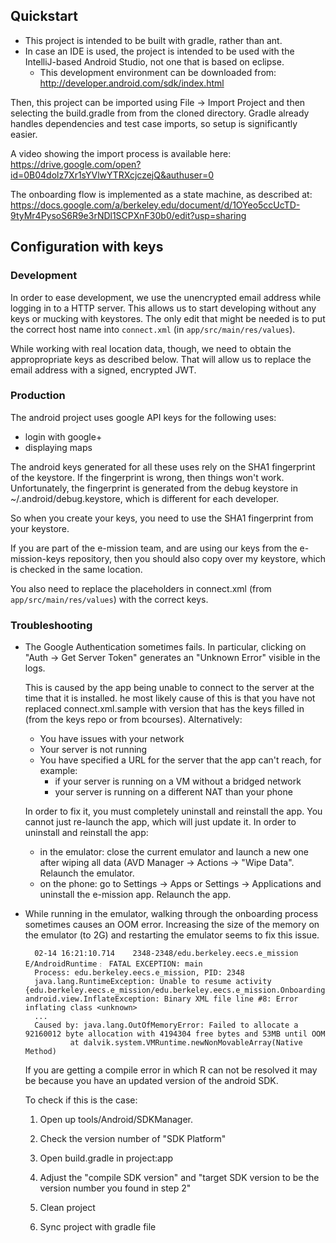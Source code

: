 ## Quickstart
* This project is intended to be built with gradle, rather than ant.
* In case an IDE is used, the project is intended to be used with the IntelliJ-based Android Studio, not one that is based on eclipse.
  * This development environment can be downloaded from:
    http://developer.android.com/sdk/index.html

Then, this project can be imported using File -> Import Project and then selecting the build.gradle from from the cloned directory. Gradle already handles dependencies and test case imports, so setup is significantly easier.

A video showing the import process is available here:
https://drive.google.com/open?id=0B04dolz7Xr1sYVlwYTRXcjczejQ&authuser=0

The onboarding flow is implemented as a state machine, as described at:
https://docs.google.com/a/berkeley.edu/document/d/1OYeo5ccUcTD-9tyMr4PysoS6R9e3rNDl1SCPXnF30b0/edit?usp=sharing

## Configuration with keys
### Development
In order to ease development, we use the unencrypted email address while
logging in to a HTTP server. This allows us to start developing without any
keys or mucking with keystores. The only edit that might be needed is to put
the correct host name into `connect.xml` (in `app/src/main/res/values`).

While working with real location data, though, we need to obtain the
appropropriate keys as described below. That will allow us to replace the email
address with a signed, encrypted JWT.

### Production
The android project uses google API keys for the following uses:
- login with google+
- displaying maps

The android keys generated for all these uses rely on the SHA1 fingerprint of
the keystore. If the fingerprint is wrong, then things won't work.
Unfortunately, the fingerprint is generated from the debug keystore in
~/.android/debug.keystore, which is different for each developer.

So when you create your keys, you need to use the SHA1 fingerprint from your
keystore.

If you are part of the e-mission team, and are using our keys from the
e-mission-keys repository, then you should also copy over my keystore, which is
checked in the same location.

You also need to replace the placeholders in connect.xml (from
`app/src/main/res/values`) with the correct keys.

### Troubleshooting ###
- The Google Authentication sometimes fails. In particular, clicking on "Auth
  -> Get Server Token" generates an "Unknown Error" visible in the logs.

    This is caused by the app being unable to connect to the server at the time
    that it is installed. he most likely cause of this is that you have not replaced
    connect.xml.sample with version that has the keys filled in (from the keys
    repo or from bcourses). Alternatively:
    - You have issues with your network
    - Your server is not running
    - You have specified a URL for the server that the app can't reach, for example:
        - if your server is running on a VM without a bridged network
        - your server is running on a different NAT than your phone

    In order to fix it, you must completely uninstall and
    reinstall the app. You cannot just re-launch the app, which will just
    update it. In order to uninstall and reinstall the app:

    - in the emulator: close the current emulator and launch a new one after wiping
      all data (AVD Manager -> Actions -> "Wipe Data". Relaunch the emulator.
    - on the phone: go to Settings -> Apps or Settings -> Applications and
      uninstall the e-mission app. Relaunch the app.

- While running in the emulator, walking through the onboarding process
  sometimes causes an OOM error. Increasing the size of the memory on the
  emulator (to 2G) and restarting the emulator seems to fix this issue.

        02-14 16:21:10.714    2348-2348/edu.berkeley.eecs.e_mission E/AndroidRuntime﹕ FATAL EXCEPTION: main
        Process: edu.berkeley.eecs.e_mission, PID: 2348
        java.lang.RuntimeException: Unable to resume activity {edu.berkeley.eecs.e_mission/edu.berkeley.eecs.e_mission.OnboardingActivity}: android.view.InflateException: Binary XML file line #8: Error inflating class <unknown>
        ...
        Caused by: java.lang.OutOfMemoryError: Failed to allocate a 92160012 byte allocation with 4194304 free bytes and 53MB until OOM
                at dalvik.system.VMRuntime.newNonMovableArray(Native Method)

  If you are getting a compile error in which R can not be resolved
  it may be because you have an updated version of the android SDK. 

  To check if this is the case: 

    1. Open up tools/Android/SDKManager. 

    2. Check the version number of "SDK Platform"

    3. Open build.gradle in project:app

    4. Adjust the "compile SDK version" and "target SDK version to be the version number you found in step 2"

    5. Clean project

    6. Sync project with gradle file 

